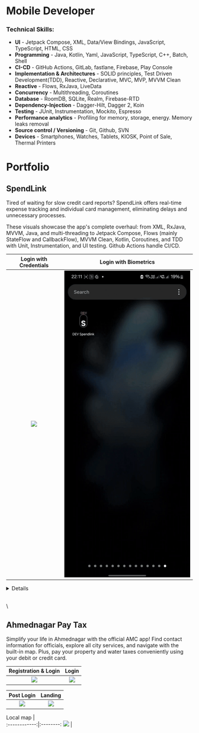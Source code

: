 # Mobile Developer

### Technical Skills:
 - **UI** - Jetpack Compose, XML, Data/View Bindings, JavaScript, TypeScript, HTML, CSS
 - **Programming** - Java, Kotlin, Yaml, JavaScript, TypeScript, C++, Batch, Shell
 - **CI-CD** - GitHub Actions, GitLab, fastlane, Firebase, Play Console
 - **Implementation & Architectures** - SOLID principles, Test Driven Development(TDD), Reactive, Declarative, MVC, MVP, MVVM Clean
 - **Reactive** - Flows, RxJava, LiveData
 - **Concurrency** - Multithreading, Coroutines
 - **Database** - RoomDB, SQLite, Realm, Firebase-RTD
 - **Dependency-Injection** - Dagger-Hilt, Dagger 2, Koin
 - **Testing** - JUnit, Instrumentation, Mockito, Espresso
 - **Performance analytics** - Profiling for memory, storage, energy. Memory leaks removal
 - **Source control / Versioning** - Git, Github, SVN
 - **Devices** - Smartphones, Watches, Tablets, KIOSK, Point of Sale, Thermal Printers
 
# Portfolio
## **SpendLink**

Tired of waiting for slow credit card reports? SpendLink offers real-time expense tracking and individual card management, eliminating delays and unnecessary processes.

These visuals showcase the app's complete overhaul: from XML, RxJava, MVVM, Java, and multi-threading to Jetpack Compose, Flows (mainly StateFlow and CallbackFlow), MVVM Clean, Kotlin, Coroutines, and TDD with Unit, Instrumentation, and UI testing. Github Actions handle CI/CD.

  Login with Credentials   |   Login with Biometrics                            
:-------------------------:|:-------------------------:
![](/assets/vid/spendlink/Login_With_Credentials.gif) | ![](assets/vid/spendlink/Login_With_Biometrics.gif)


<details>
 <div style="text-align: right">
  <summary><span style="color:blue">Load more...</span></summary>
 </div>


 
   Landing    |   Dashboard                            
:------------:|:-------------:
![](/assets/vid/spendlink/Landing.gif) | ![](assets/vid/spendlink/Dashboard.gif)

  Expense Details   |   Cards                            
:------------------:|:--------:
![](/assets/vid/spendlink/Expense_Details.gif) | ![](assets/vid/spendlink/Cards.gif)

  Create Expense   |   Create Card                            
:-----------------:|:--------------:
![](/assets/vid/spendlink/Create_Expense.gif) | ![](assets/vid/spendlink/Create_Card.gif)

  White Labeling   |   Old App                            
:-----------------:|:----------:
![](/assets/vid/spendlink/White-Labeling.gif) | ![](assets/vid/spendlink/Old_App.gif)



</details>

\
\
## **Ahmednagar Pay Tax**

Simplify your life in Ahmednagar with the official AMC app! Find contact information for officials, explore all city services, and navigate with the built-in map. Plus, pay your property and water taxes conveniently using your debit or credit card. 

 Registration & Login   |   Login                            
:----------------------:|:--------:
![](/assets/vid/ahmednagar/Registration_Login.gif) | ![](assets/vid/ahmednagar/Login.gif)

  Post Login   |   Landing                            
:-------------:|:-------------:
![](/assets/vid/ahmednagar/Post_Login_Landing.gif) | ![](assets/vid/ahmednagar/Landing.gif)

  Local map   |                            
:------------:|:--------:
![](/assets/vid/ahmednagar/Local_Map.gif) | 
